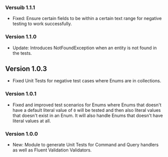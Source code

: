 ### Versuib 1.1.1

- Fixed: Ensure certain fields to be within a certain text range for negative testing to work successfully.

### Version 1.1.0

- Update: Introduces NotFoundException when an entity is not found in the tests.

## Version 1.0.3

- Fixed Unit Tests for negative test cases where Enums are in collections.

### Version 1.0.1

- Fixed and improved test scenarios for Enums where Enums that doesn't have a default literal value of `0` will be tested and then also literal values that doesn't exist in an Enum. It will also handle Enums that doesn't have literal values at all. 

### Version 1.0.0

- New: Module to generate Unit Tests for Command and Query handlers as well as Fluent Validation Validators.
